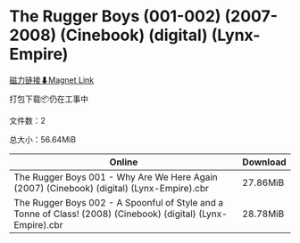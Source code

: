 # The Rugger Boys (001-002) (2007-2008) (Cinebook) (digital) (Lynx-Empire)

[磁力链接⬇Magnet Link](magnet:?xt=urn:btih:cda62ed29ed9f6750e98d0f2eaa7d58cb2ffee89&dn=The%20Rugger%20Boys%20%28001-002%29%20%282007-2008%29%20%28Cinebook%29%20%28digital%29%20%28Lynx-Empire%29)

打包下载📦仍在工事中

文件数：2

总大小：56.64MiB

Online | Download
--- | ---
The Rugger Boys 001 - Why Are We Here Again (2007) (Cinebook) (digital) (Lynx-Empire).cbr | 27.86MiB
The Rugger Boys 002 - A Spoonful of Style and a Tonne of Class! (2008) (Cinebook) (digital) (Lynx-Empire).cbr | 28.78MiB